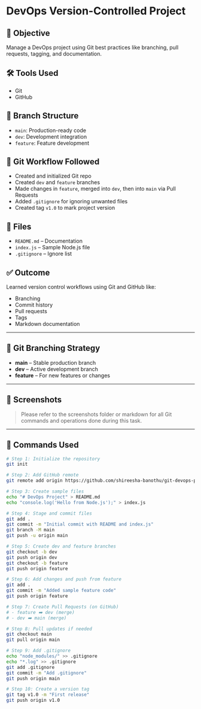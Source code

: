 # DevOps Version-Controlled Project

## 🏁 Objective
Manage a DevOps project using Git best practices like branching, pull requests, tagging, and documentation.

## 🛠️ Tools Used
- Git
- GitHub

## 📁 Branch Structure
- `main`: Production-ready code
- `dev`: Development integration
- `feature`: Feature development

## 📌 Git Workflow Followed
- Created and initialized Git repo
- Created `dev` and `feature` branches
- Made changes in `feature`, merged into `dev`, then into `main` via Pull Requests
- Added `.gitignore` for ignoring unwanted files
- Created tag `v1.0` to mark project version

## 📄 Files
- `README.md` – Documentation
- `index.js` – Sample Node.js file
- `.gitignore` – Ignore list

## ✅ Outcome
Learned version control workflows using Git and GitHub like:
- Branching
- Commit history
- Pull requests
- Tags
- Markdown documentation

---

## 🔁 Git Branching Strategy

- **main** – Stable production branch  
- **dev** – Active development branch  
- **feature** – For new features or changes

---

## 📸 Screenshots

> Please refer to the screenshots folder or markdown for all Git commands and operations done during this task.

---

## 🧾 Commands Used

```bash
# Step 1: Initialize the repository
git init

# Step 2: Add GitHub remote
git remote add origin https://github.com/shireesha-banothu/git-devops-project.git

# Step 3: Create sample files
echo "# DevOps Project" > README.md
echo "console.log('Hello from Node.js');" > index.js

# Step 4: Stage and commit files
git add .
git commit -m "Initial commit with README and index.js"
git branch -M main
git push -u origin main

# Step 5: Create dev and feature branches
git checkout -b dev
git push origin dev
git checkout -b feature
git push origin feature

# Step 6: Add changes and push from feature
git add .
git commit -m "Added sample feature code"
git push origin feature

# Step 7: Create Pull Requests (on GitHub)
# - feature ➡️ dev (merge)
# - dev ➡️ main (merge)

# Step 8: Pull updates if needed
git checkout main
git pull origin main

# Step 9: Add .gitignore
echo "node_modules/" >> .gitignore
echo "*.log" >> .gitignore
git add .gitignore
git commit -m "Add .gitignore"
git push origin main

# Step 10: Create a version tag
git tag v1.0 -m "First release"
git push origin v1.0


